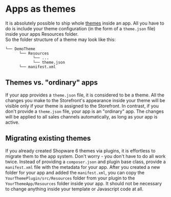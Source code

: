 # Apps as themes

It is absolutely possible to ship whole [themes](../../themes/) inside an app. All you have to do is include your theme configuration \(in the form of a `theme.json` file\) inside your apps Resources folder.  
So the folder structure of a theme may look like this:

```text
└── DemoTheme
      └── Resources
            └── ...
            └── theme.json
      └── manifest.xml
```

## Themes vs. "ordinary" apps

If your app provides a `theme.json` file, it is considered to be a theme. All the changes you make to the Storefront's appearance inside your theme will be visible only if your theme is assigned to the Storefront. In contrast, if you don't provide a `theme.json` file, your app is an "ordinary" app. The changes will be applied to all sales channels automatically, as long as your app is active.

## Migrating existing themes

If you already created Shopware 6 themes via plugins, it is effortless to migrate them to the app system. Don't worry - you don't have to do all work twice. Instead of providing a `composer.json` and plugin base class, provide a `manifest.xml` file with the metadata for your app. After you created a new folder for your app and added the `manifest.xml`, you can copy the `YourThemePlugin/src/Resources` folder from your plugin to the `YourThemeApp/Resources` folder inside your app. It should not be necessary to change anything inside your template or Javascript code at all.
